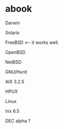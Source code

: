 # abook

Darwin

Solaris

FreeBSD  <-- it works well. 

OpenBSD

NetBSD

GNU/Hurd

AIX 3.2.5

HPUX

Linux

Irix 6.5

DEC alpha ?
